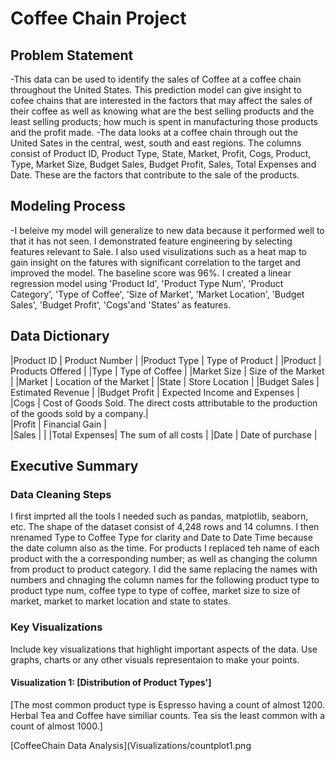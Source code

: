 # Coffee Chain Project

## Problem Statement 
-This data can be used to identify the sales of Coffee at a coffee chain throughout the United States. This prediction model can give insight to cofee chains that are interested in the factors that may affect the sales of their coffee as well as knowing what are the best selling products and the least selling products; how much is spent in manufacturing those products and the profit made. 
-The data looks at a coffee chain through out the United Sates in the central, west, south and east regions. The columns consist of Product ID, Product Type, State, Market, Profit, Cogs, Product, Type, Market Size, Budget Sales, Budget Profit, Sales, Total Expenses and Date. These are the factors that contribute to the sale of the products. 

## Modeling Process
-I beleive my model will generalize to new data because it performed well to that it has not seen. I demonstrated feature engineering by selecting features relevant to Sale. I also used visulizations such as a heat map to gain insight on the fatures with significant correlation to the target and improved the model. The baseline score was 96%. I created a linear regression model using 'Product Id', 'Product Type Num', 'Product Category', 'Type of Coffee', 'Size of Market', 'Market Location', 'Budget Sales', 'Budget Profit', 'Cogs'and 'States' as features.

## Data Dictionary
|Product ID    | Product Number                                                                                     | 
|Product Type  | Type of Product                                                                                    |
|Product       | Products Offered                                                                                   | 
|Type          | Type of Coffee                                                                                     |
|Market Size   | Size of the Market                                                                                 |
|Market        | Location of the Market                                                                             |
|State         | Store Location                                                                                     |
|Budget Sales  | Estimated Revenue                                                                                  |
|Budget Profit | Expected Income and Expenses                                                                       |
|Cogs          | Cost of Goods Sold. The direct costs attributable to the production of the goods sold by a company.|  
|Profit        | Financial Gain                                                                                     |                                                                                   
|Sales         |                                                                                                    |
|Total Expenses| The sum of all costs                                                                               |
|Date          | Date of purchase                                                                                   |

## Executive Summary

### Data Cleaning Steps
I first imprted all the tools I needed such as pandas, matplotlib, seaborn, etc. The shape of the dataset consist of 4,248 rows and 14 columns. I then nrenamed Type to Coffee Type for clarity and Date to Date Time because  the date column also as the time. For products I replaced teh name of each product with the a corresponding number; as well as changing the column from product to product category. I did the same replacing the names with numbers and chnaging the column names for the following product type to product type num, coffee type to type of coffee, market size to size of market, market to market location and state to states.

### Key Visualizations
Include key visualizations that highlight important aspects of the data. Use graphs, charts or any other visuals representaion to make your points. 

#### Visualization 1: [Distribution of Product Types']
[The most common product type is Espresso having a count of almost 1200. Herbal Tea and Coffee have similiar counts. Tea sis the least common with a count of almost 1000.]

[CoffeeChain Data Analysis](Visualizations/countplot1.png




